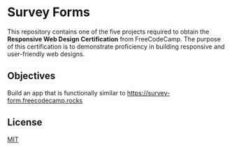 # Survey Forms

This repository contains one of the five projects required to obtain the **Responsive Web Design Certification** from FreeCodeCamp. The purpose of this certification is to demonstrate proficiency in building responsive and user-friendly web designs.

## Objectives

Build an app that is functionally similar to https://survey-form.freecodecamp.rocks

## License

[MIT](https://choosealicense.com/licenses/mit/)
